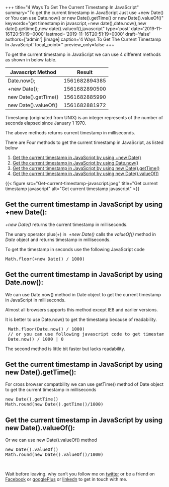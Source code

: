 +++
title="4 Ways To Get The Current Timestamp In JavaScript"
summary="To get the current timestamp in JavaScript Just use +new Date() or You can use Date.now() or new Date().getTime() or new Date().valueOf()"
keywords="get timestamp in javascript,+new date(),date.now(),new date().gettime(),new date().valueof(),javascript"
type='post'
date='2019-11-16T20:51:19+0000'
lastmod='2019-11-16T20:51:19+0000'
draft='false'
authors=['admin']
[image]
caption='4 Ways To Get The Current Timestamp In JavaScript'
focal_point=''
preview_only=false
+++








To get the current timestamp in JavaScript we can use 4 different methods as shown in below table.

<div class='table-responsive'><table class='table'><thead><tr class="row-1 odd"><th class="column-1">Javascript Method</th><th class="column-2">Result</th></tr></thead><tbody class="row-hover"><tr class="row-2 even"><td class="column-1">Date.now();</td><td class="column-2">1561682894385</td></tr><tr class="row-3 odd"><td class="column-1">+new Date();</td><td class="column-2">1561682890500</td></tr><tr class="row-4 even"><td class="column-1">new Date().getTime()</td><td class="column-2">1561682885990</td></tr><tr class="row-5 odd"><td class="column-1">new Date().valueOf()</td><td class="column-2">1561682881972</td></tr></tbody></table></div>

Timestamp (originated from UNIX) is an integer represents of the number of seconds elapsed since January 1 1970.

The above methods returns current timestamp in milliseconds.

There are Four methods to get the current timestamp in JavaScript, as listed below

<ol><li><a href="#step-1">Get the current timestamp in JavaScript by using +new Date()</a></li><li><a href="#step-2">Get the current timestamp in JavaScript by using Date.now()</a></li><li><a href="#step-3">Get the current timestamp in JavaScript by using new Date().getTime()</a></li><li><a href="#step-4">Get the current timestamp in JavaScript by using new Date().valueOf()</a></li></ol>

{{< figure src="Get-current-timestamp-javascript.jpeg" title="Get current timestamp javascript" alt="Get current timestamp javascript" >}}

## Get the current timestamp in JavaScript by using +new Date():

<em>+new Date()&nbsp;</em>returns the current timestamp in milliseconds.

The unary operator plus(+) in&nbsp; <em>+new Date()&nbsp;</em>calls the <em>valueOf()</em> method in <em>Date</em> object and returns timestamp in milliseconds.

To get the timestamp in seconds use the following JavaScript code

<pre>Math.floor(+new Date() / 1000)</pre>

## Get the current timestamp in JavaScript by using Date.now():

We can use Date.now() method in Date object to get the current timestamp in JavaScript in milliseconds.

Almost all browsers supports this method except IE8 and earlier versions.

It is better to use Date.now() to get the timestamp because of readability.

<pre>&nbsp;Math.floor(Date.now() / 1000)
 // or you can use following javascript code to get timestamp in seconds
 Date.now() / 1000 | 0</pre>

The second method is little bit faster but lacks readability.

## Get the current timestamp in JavaScript by using new Date().getTime():

For cross browser compatbility we can use getTime() method of Date object to get the current timestamp in milliseconds

<pre>new Date().getTime()
Math.round(new Date().getTime()/1000)</pre>

## Get the current timestamp in JavaScript by using new Date().valueOf():

Or we can use new Date().valueOf() method

<pre>new Date().valueOf()
Math.round(new Date().valueOf()/1000)</pre>

&nbsp;

Wait before leaving.
why can’t you follow me on <a href="https://twitter.com/arungudelli" target="_blank">twitter</a> or be a friend on <a href="https://www.facebook.com/gudelliArun" target="_blank">Facebook</a> or <a href="https://plus.google.com/+ArunkumarGudelli" target="_blank">googlePlus</a> or <a href="https://www.linkedin.com/in/arungudelli/" target="_blank">linkedn</a> to get in touch with me.







